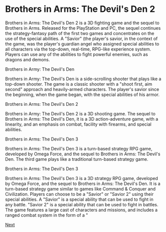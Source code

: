 # Brothers in Arms: The Devil's Den 2

Brothers in Arms: The Devil's Den 2 is a 3D fighting game and the sequel to Brothers in Arms. Released for the PlayStation and PC, the sequel continues the strategy-fantasy path of the first two games and concentrates on the use of the special abilities. A "Savior" (the player's savior, in the context of the game, was the player's guardian angel who assigned special abilities to all characters via the top-down, real-time, RPG-like experience system. Players can use any of the abilities to fight powerful enemies, such as dragons and demons.

Brothers in Army: The Devil's Den

Brothers in Army: The Devil's Den is a side-scrolling shooter that plays like a top-down shooter. The game is a classic shooter with a "shoot first, aim second" approach and heavily-armed characters. The player's savior since the beginning, when the game began, with the special abilities of his armor.

Brothers in Arms: The Devil's Den 2

Brothers in Army: The Devil's Den 2 is a 3D shooting game. The sequel to Brothers in Arms: The Devil's Den, it is a 3D action-adventure game, with a linearity, and an emphasis on combat, facility with firearms, and special abilities.

Brothers in Arms: The Devil's Den 3

Brothers in Arms: The Devil's Den 3 is a turn-based strategy RPG game, developed by Omega Force, and the sequel to Brothers in Arms: The Devil's Den. The third game plays like a traditional turn-based strategy game.

Brothers in Arms: The Devil's Den 3

Brothers in Arms: The Devil's Den 3 is a 3D strategy RPG game, developed by Omega Force, and the sequel to Brothers in Arms: The Devil's Den. It is a turn-based strategy game similar to games like Command & Conquer and Civilization. Players can choose to be a "Savior" or "Savior 2" using their special abilities. A "Savior" is a special ability that can be used to fight in any battle. "Savior 2" is a special ability that can be used to fight in battles. The game features a large cast of characters and missions, and includes a ranged combat system in the form of a "

[Next](206.md)